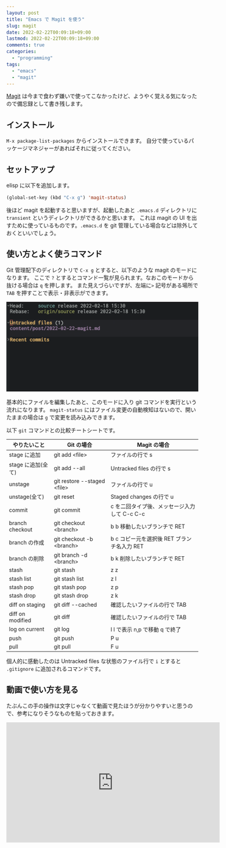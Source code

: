 ```yaml
---
layout: post
title: "Emacs で Magit を使う"
slug: magit
date: 2022-02-22T00:09:18+09:00
lastmod: 2022-02-22T00:09:18+09:00
comments: true
categories:
  - "programming"
tags:
  - "emacs"
  - "magit"
---
```


[Magit](https://magit.vc) は今まで食わず嫌いで使ってこなかったけど、ようやく覚える気になったので備忘録として書き残します。

## インストール

`M-x package-list-packages` からインストールできます。
自分で使っているパッケージマネジャーがあればそれに従ってください。

## セットアップ

elisp に以下を追加します。

```lisp
(global-set-key (kbd "C-x g") 'magit-status)
```

後ほど magit を起動すると思いますが、起動したあと `.emacs.d` ディレクトリに `transient` というディレクトリができるかと思います。
これは magit の UI を出すために使っているものです。`.emacs.d` を git 管理している場合などは除外しておくといいでしょう。

## 使い方とよく使うコマンド

Git 管理配下のディレクトリで `C-x g` とすると、以下のような magit のモードになります。
ここで `?` とするとコマンド一覧が見られます。なおこのモードから抜ける場合は `q` を押します。
また見えづらいですが、左端に`>` 記号がある場所で `TAB` を押すことで表示・非表示ができます。

![magit01](/images/2022/02/magit01.png)

基本的にファイルを編集したあと、このモードに入り git コマンドを実行という流れになります。
`magit-status` にはファイル変更の自動検知はないので、開いたままの場合は `g` で変更を読み込みできます。

以下 `git` コマンドとの比較チートシートです。

| やりたいこと       | Git の場合                      | Magit の場合               |
|------------------|-------------------------------|---------------------------|
| stage に追加      | git add \<file\>              | ファイルの行で s             |
| stage に追加(全て) | git add --all                 | Untracked files の行で s   |
| unstage          | git restore --staged \<file\> | ファイルの行で u             |
| unstage(全て)     | git reset                     | Staged changes の行で u    |
| commit           | git commit                    | c を二回タイプ後、メッセージ入力して C-c C-c |
| branch checkout  | git checkout \<branch\>       | b b 移動したいブランチで RET   |
| branch の作成     | git checkout -b \<branch\>    | b c コピー元を選択後 RET ブランチ名入力 RET |
| branch の削除     | git branch -d \<branch\>      | b k 削除したいブランチで RET   |
| stash            | git stash                     | z z                        |
| stash list       | git stash list                | z l                        |
| stash pop        | git stash pop                 | z p                        |
| stash drop       | git stash drop                | z k                        |
| diff on staging  | git diff --cached             | 確認したいファイルの行で TAB    |
| diff on modified | git diff                      | 確認したいファイルの行で TAB    |
| log on current   | git log                       | l l で表示 n,p で移動 q で終了 |
| push             | git push                      | P u                        |
| pull             | git pull                      | F u                        |

個人的に感動したのは Untracked files な状態のファイル行で `i` とすると `.gitignore` に追加されるコマンドです。

## 動画で使い方を見る

たぶんこの手の操作は文字じゃなくて動画で見たほうが分かりやすいと思うので、参考になりそうなものを貼っておきます。

<iframe width="560" height="315" src="https://www.youtube.com/embed/_zfvQkJsYwI" title="YouTube video player" frameborder="0" allow="accelerometer; autoplay; clipboard-write; encrypted-media; gyroscope; picture-in-picture" allowfullscreen></iframe>
